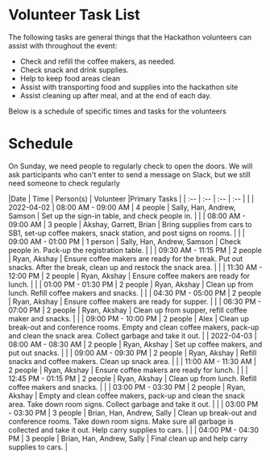 # Volunteer Task List

The following tasks are general things that the Hackathon volunteers can assist with throughout the event:

-   Check and refill the coffee makers, as needed.
-   Check snack and drink supplies.
-   Help to keep food areas clean
-   Assist with transporting food and supplies into the hackathon site
-   Assist cleaning up after meal, and at the end of each day.

Below is a schedule of specific times and tasks for the volunteers

# Schedule

On Sunday, we need people to regularly check to open the doors. We will ask participants who can't enter to send a message on Slack, but we still need someone to check regularly

|Date      	 | Time                |  Person(s)     | Volunteer                      |Primary Tasks |
| :--        | :--                 | :--          	| :--                            |              |
| 2022-04-02 | 08:00 AM - 09:00 AM | 4 people		| Sally, Han, Andrew, Samson     | Set up the sign-in table, and check people in. |
|            | 08:00 AM - 09:00 AM | 3 people  		| Akshay, Garrett, Brian         |  Bring supplies from cars to SB1, set-up coffee makers, snack station, and post signs on rooms. |
|            | 09:00 AM - 01:00 PM | 1 person       | Sally, Han, Andrew, Samson     | Check people in. Pack-up the registration table. |
|            | 09:30 AM - 11:15 PM | 2 people		| Ryan, Akshay                   | Ensure coffee makers are ready for the break. Put out snacks. After the break, clean up and restock the snack area. |
|            | 11:30 AM - 12:00 PM | 2 people       | Ryan, Akshay                   | Ensure coffee makers are ready for lunch. |
|            | 01:00 PM - 01:30 PM | 2 people 	    | Ryan, Akshay                   | Clean up from lunch. Refill coffee makers and snacks. |
|            | 04:30 PM - 05:00 PM | 2 people  		| Ryan, Akshay                   | Ensure coffee makers are ready for supper. |
|            | 06:30 PM - 07:00 PM | 2 people		| Ryan, Akshay                   | Clean up from supper, refill coffee maker and snacks. |
|            | 09:00 PM - 10:00 PM | 2 people		| Alex                           | Clean up break-out and conference rooms. Empty and clean coffee makers, pack-up and clean the snack area. Collect garbage and take it out. |
| 2022-04-03 | 08:00 AM - 08:30 AM | 2 people 		| Ryan, Akshay                   | Set up coffee makers, and put out snacks. |
|            | 09:00 AM - 09:30 PM | 2 people  		| Ryan, Akshay                   | Refill snacks and coffee makers. Clean up snack area. |
|            | 11:00 AM - 11:30 AM | 2 people       | Ryan, Akshay                   | Ensure coffee makers are ready for lunch. |
|            | 12:45 PM - 01:15 PM | 2 people  		| Ryan, Akshay                   | Clean up from lunch. Refill coffee makers and snacks. |
|            | 03:00 PM - 03:30 PM | 2 people		| Ryan, Akshay                   | Empty and clean coffee makers, pack-up and clean the snack area. Take down room signs. Collect garbage and take it out. |
|            | 03:00 PM - 03:30 PM | 3 people  		| Brian, Han, Andrew, Sally      | Clean up break-out and conference rooms. Take down room signs. Make sure all garbage is collected and take it out. Help carry supplies to cars. |
|            | 04:00 PM - 04:30 PM | 3 people       | Brian, Han, Andrew, Sally      | Final clean up and help carry supplies to cars. |


